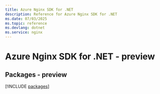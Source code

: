 ```yaml
---
title: Azure Nginx SDK for .NET
description: Reference for Azure Nginx SDK for .NET
ms.date: 07/03/2025
ms.topic: reference
ms.devlang: dotnet
ms.service: nginx
---
```

# Azure Nginx SDK for .NET - preview
## Packages - preview
[!INCLUDE [packages](nginx-index.md)]